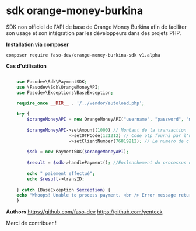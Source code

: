 # sdk orange-money-burkina   
SDK non officiel de l'API de base de Orange Money Burkina
afin de faciliter son usage et son intégration par les développeurs
dans des projets PHP.  

**Installation via composer**
```shell
composer require faso-dev/orange-money-burkina-sdk v1.alpha
```
**Cas d'utilisation**

```php

    use Fasodev\Sdk\PaymentSDK;
    use \Fasodev\Sdk\OrangeMoneyAPI;
    use Fasodev\Exceptions\BaseException;

    require_once __DIR__ . '/../vendor/autoload.php';
    
    try {
        $orangeMoneyAPI = new OrangeMoneyAPI("username", "password", "merchantNumber", OrangeMoneyAPI::ENV_DEV);
        
        $orangeMoneyAPI->setAmount(1000) // Montant de la transaction
                        ->setOTPCode(121212) // Code otp fourni par l'utilisateur
                        ->setClientNumber(76819212); // Le numero de client
    
        $sdk = new PaymentSDK($orangeMoneyAPI);
        
        $result = $sdk->handlePayment(); //Enclenchement du processus de paiement
        
        echo " paiement effectué";
        echo $result->transID;
        
    } catch (BaseException $exception) {
    echo "Whoops! Unable to process payment. <br /> Error message returned by request: {$exception->getMessage()}. <br /> Error code returned by request: {$exception->getCode()}";
    }
```
**Authors**
https://github.com/faso-dev 
https://github.com/yenteck 

Merci de contribuer !
